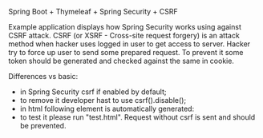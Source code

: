 Spring Boot + Thymeleaf + Spring Security + CSRF

Example application displays how Spring Security works using against CSRF attack. CSRF (or XSRF - Cross-site request forgery) is an attack method when hacker uses logged in user to
get access to server. Hacker try to force up user to send some prepared request. To prevent it some token should be generated and checked against the same in cookie. 

Differences vs basic:
- in Spring Security csrf if enabled by default;
- to remove it developer hast to use csrf().disable();
- in html following element is automatically generated: <input type="hidden" name="_csrf" value="2cbcbfc0-64b1-431d-aef5-b6e37f57d077">
- to test it please run "test.html". Request without csrf is sent and should be prevented.